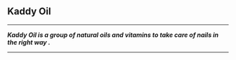 ## Kaddy Oil

---
***Kaddy Oil is a group of natural oils and vitamins to take care of nails in the right way .***

---
